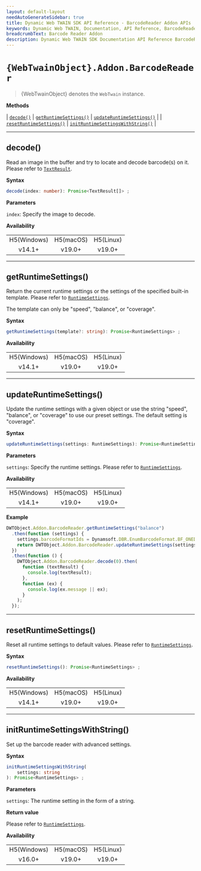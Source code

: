 ```yaml
---
layout: default-layout
needAutoGenerateSidebar: true
title: Dynamic Web TWAIN SDK API Reference - BarcodeReader Addon APIs
keywords: Dynamic Web TWAIN, Documentation, API Reference, BarcodeReader Addon APIs
breadcrumbText: Barcode Reader Addon
description: Dynamic Web TWAIN SDK Documentation API Reference BarcodeReader Addon APIs Page
---
```


# `{WebTwainObject}.Addon.BarcodeReader`

> {WebTwainObject} denotes the `WebTwain` instance.

**Methods**


| [`decode()`](/_articles/info/api/Addon_BarcodeReader.md#decode)                             | [`getRuntimeSettings()`](/_articles/info/api/Addon_BarcodeReader.md#getruntimesettings)                       | [`updateRuntimeSettings()`](/_articles/info/api/Addon_BarcodeReader.md#updateruntimesettings) |
| [`resetRuntimeSettings()`](/_articles/info/api/Addon_BarcodeReader.md#resetruntimesettings) | [`initRuntimeSettingsWithString()`](/_articles/info/api/Addon_BarcodeReader.md#initruntimesettingswithstring) |

---

## decode()

Read an image in the buffer and try to locate and decode barcode(s) on it. Please refer to [`TextResult`](/_articles/info/api/interfaces.md#textresult).

**Syntax**

```typescript
decode(index: number): Promise<TextResult[]> ;
```

**Parameters**

`index`: Specify the image to decode.

**Availability**

<div class="availability">
<table>

<tr>
<td align="center">H5(Windows)</td>
<td align="center">H5(macOS)</td>
<td align="center">H5(Linux)</td>
</tr>

<tr>
<td align="center">v14.1+ </td>
<td align="center">v19.0+ </td>
<td align="center">v19.0+ </td>
</tr>

</table>
</div>

---

## getRuntimeSettings()

Return the current runtime settings or the settings of the specified built-in template. Please refer to [`RuntimeSettings`](/_articles/info/api/interfaces.md#runtimesettings).

The template can only be "speed", "balance", or "coverage". 

**Syntax**

```typescript
getRuntimeSettings(template?: string): Promise<RuntimeSettings> ;
```

**Availability**
<div class="availability">
<table>

<tr>
<td align="center">H5(Windows)</td>
<td align="center">H5(macOS)</td>
<td align="center">H5(Linux)</td>
</tr>

<tr>
<td align="center">v14.1+ </td>
<td align="center">v19.0+ </td>
<td align="center">v19.0+ </td>
</tr>

</table>
</div>

---

## updateRuntimeSettings()

Update the runtime settings with a given object or use the string "speed", "balance", or "coverage" to use our preset settings. The default setting is "coverage".

**Syntax**

```typescript
updateRuntimeSettings(settings: RuntimeSettings): Promise<RuntimeSettings> ;
```

**Parameters**

`settings`: Specify the runtime settings. Please refer to [`RuntimeSettings`](/_articles/info/api/interfaces.md#runtimesettings).

**Availability**

<div class="availability">
<table>

<tr>
<td align="center">H5(Windows)</td>
<td align="center">H5(macOS)</td>
<td align="center">H5(Linux)</td>
</tr>

<tr>
<td align="center">v14.1+ </td>
<td align="center">v19.0+ </td>
<td align="center">v19.0+ </td>
</tr>

</table>
</div>

**Example**

```javascript
DWTObject.Addon.BarcodeReader.getRuntimeSettings("balance")
  .then(function (settings) {
    settings.barcodeFormatIds = Dynamsoft.DBR.EnumBarcodeFormat.BF_ONED;
    return DWTObject.Addon.BarcodeReader.updateRuntimeSettings(settings);
  })
  .then(function () {
    DWTObject.Addon.BarcodeReader.decode(0).then(
      function (textResult) {
        console.log(textResult);
      },
      function (ex) {
        console.log(ex.message || ex);
      }
    );
  });
```

---

## resetRuntimeSettings()

Reset all runtime settings to default values. Please refer to [`RuntimeSettings`](/_articles/info/api/interfaces.md#runtimesettings).

**Syntax**

```typescript
resetRuntimeSettings(): Promise<RuntimeSettings> ;
```

**Availability**

<div class="availability">
<table>

<tr>
<td align="center">H5(Windows)</td>
<td align="center">H5(macOS)</td>
<td align="center">H5(Linux)</td>
</tr>

<tr>
<td align="center">v14.1+ </td>
<td align="center">v19.0+ </td>
<td align="center">v19.0+ </td>
</tr>

</table>
</div>

---

## initRuntimeSettingsWithString()

Set up the barcode reader with advanced settings.

**Syntax**

```typescript
initRuntimeSettingsWithString(
    settings: string
): Promise<RuntimeSettings> ;
```

**Parameters**

`settings`: The runtime setting in the form of a string.

**Return value**

Please refer to [`RuntimeSettings`](/_articles/info/api/interfaces.md#runtimesettings).

**Availability**

<div class="availability">
<table>

<tr>
<td align="center">H5(Windows)</td>
<td align="center">H5(macOS)</td>
<td align="center">H5(Linux)</td>
</tr>

<tr>
<td align="center">v16.0+ </td>
<td align="center">v19.0+ </td>
<td align="center">v19.0+ </td>
</tr>

</table>
</div>